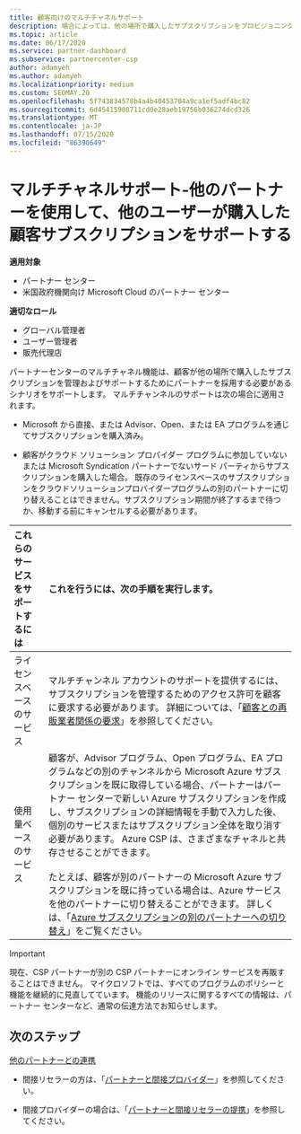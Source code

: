 ```yaml
---
title: 顧客向けのマルチチャネルサポート
description: 場合によっては、他の場所で購入したサブスクリプションをプロビジョニングし、サポートすることをお客様にお勧めします。
ms.topic: article
ms.date: 06/17/2020
ms.service: partner-dashboard
ms.subservice: partnercenter-csp
author: adamyeh
ms.author: adamyeh
ms.localizationpriority: medium
ms.custom: SEOMAY.20
ms.openlocfilehash: 5f743834578b4a4b40453704a9ca1ef5adf4bc82
ms.sourcegitcommit: 6d45415908711cd0e28aeb19756b036274dcd326
ms.translationtype: MT
ms.contentlocale: ja-JP
ms.lasthandoff: 07/15/2020
ms.locfileid: "86390649"
---
```

# <a name="multi-channel-support---using-other-partners-to-support-customer-subscriptions-purchased-elsewhere"></a>マルチチャネルサポート-他のパートナーを使用して、他のユーザーが購入した顧客サブスクリプションをサポートする

**適用対象**

- パートナー センター
- 米国政府機関向け Microsoft Cloud のパートナー センター

**適切なロール**

- グローバル管理者
- ユーザー管理者
- 販売代理店

パートナーセンターのマルチチャネル機能は、顧客が他の場所で購入したサブスクリプションを管理およびサポートするためにパートナーを採用する必要があるシナリオをサポートします。 マルチチャンネルのサポートは次の場合に適用されます。

- Microsoft から直接、または Advisor、Open、または EA プログラムを通じてサブスクリプションを購入済み。

- 顧客がクラウド ソリューション プロバイダー プログラムに参加していないまたは Microsoft Syndication パートナーでないサード パーティからサブスクリプションを購入した場合。 既存のライセンスベースのサブスクリプションをクラウドソリューションプロバイダープログラムの別のパートナーに切り替えることはできません。サブスクリプション期間が終了するまで待つか、移動する前にキャンセルする必要があります。

|これらのサービスをサポートするには  | これを行うには、次の手順を実行します。 |
|:---------|:---------|
|ライセンスベースのサービス    | マルチチャンネル アカウントのサポートを提供するには、サブスクリプションを管理するためのアクセス許可を顧客に要求する必要があります。 詳細については、「[顧客との再販業者関係の要求](request-a-relationship-with-a-customer.md)」を参照してください。   |
|使用量ベースのサービス     |  顧客が、Advisor プログラム、Open プログラム、EA プログラムなどの別のチャンネルから Microsoft Azure サブスクリプションを既に取得している場合、パートナーはパートナー センターで新しい Azure サブスクリプションを作成し、サブスクリプションの詳細情報を手動で入力した後、個別のサービスまたはサブスクリプション全体を取り消す必要があります。 Azure CSP は、さまざまなチャネルと共存させることができます。<br/><br/> たとえば、顧客が別のパートナーの Microsoft Azure サブスクリプションを既に持っている場合は、Azure サービスを他のパートナーに切り替えることができます。  詳しくは、「[Azure サブスクリプションの別のパートナーへの切り替え](switch-azure-subscriptions-to-a-different-partner.md)」をご覧ください。 |

> [!IMPORTANT]  
> 現在、CSP パートナーが別の CSP パートナーにオンライン サービスを再販することはできません。 マイクロソフトでは、すべてのプログラムのポリシーと機能を継続的に見直してています。 機能のリリースに関するすべての情報は、パートナー センターなど、通常の伝達方法でお知らせします。

## <a name="next-steps"></a>次のステップ

[他のパートナーとの連携](work-with-other-partners.md)

- 間接リセラーの方は、「[パートナーと間接プロバイダー](indirect-reseller-tasks-in-partner-center.md)」を参照してください。

- 間接プロバイダーの場合は、「[パートナーと間接リセラーの提携](indirect-provider-tasks-in-partner-center.md)」を参照してください。
